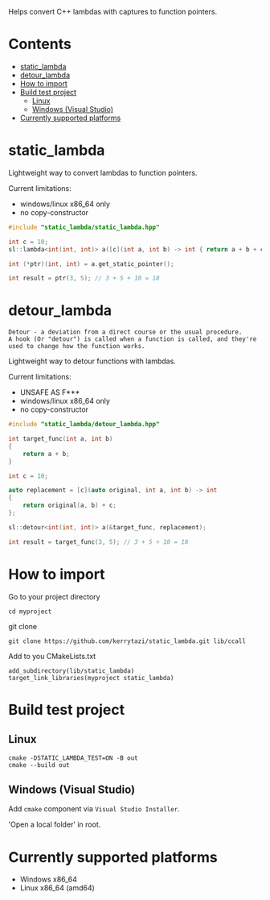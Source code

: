 Helps convert C++ lambdas with captures to function pointers.

# Contents
- [static_lambda](#static_lambda)
- [detour_lambda](#detour_lambda)
- [How to import](#how-to-import)
- [Build test project](#build-test-project)
  - [Linux](#linux)
  - [Windows (Visual Studio)](#windows-visual-studio)
- [Currently supported platforms](#currently-supported-platforms)

# static_lambda
Lightweight way to convert lambdas to function pointers.

Current limitations:
- windows/linux x86_64 only
- no copy-constructor

```cpp
#include "static_lambda/static_lambda.hpp"
```
```cpp
int c = 10;
sl::lambda<int(int, int)> a([c](int a, int b) -> int { return a + b + c; });

int (*ptr)(int, int) = a.get_static_pointer();

int result = ptr(3, 5); // 3 + 5 + 10 = 18
```

# detour_lambda
    Detour - a deviation from a direct course or the usual procedure.
    A hook (Or "detour") is called when a function is called, and they're used to change how the function works.

Lightweight way to detour functions with lambdas.

Current limitations:
- UNSAFE AS F***
- windows/linux x86_64 only
- no copy-constructor


```cpp
#include "static_lambda/detour_lambda.hpp"
```
```cpp
int target_func(int a, int b)
{
    return a + b;
}
```
```cpp
int c = 10;

auto replacement = [c](auto original, int a, int b) -> int
{
    return original(a, b) + c;
};

sl::detour<int(int, int)> a(&target_func, replacement);

int result = target_func(3, 5); // 3 + 5 + 10 = 18
```

# How to import

Go to your project directory
```
cd myproject
```

git clone
```
git clone https://github.com/kerrytazi/static_lambda.git lib/ccall
```

Add to you CMakeLists.txt
```
add_subdirectory(lib/static_lambda)
target_link_libraries(myproject static_lambda)
```

# Build test project
## Linux
```
cmake -DSTATIC_LAMBDA_TEST=ON -B out
cmake --build out
```
## Windows (Visual Studio)

Add `cmake` component via `Visual Studio Installer`.

'Open a local folder' in root.

# Currently supported platforms
- Windows x86_64
- Linux x86_64 (amd64)
